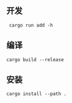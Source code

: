 ## 开发
```shell
 cargo run add -h
```

## 编译
```shell
cargo build --release
```

## 安装
```shell
cargo install --path .
```